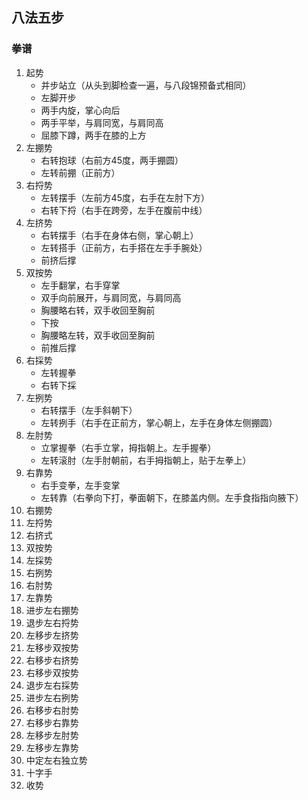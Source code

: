 ## 八法五步

### 拳谱
1. 起势     
   - 并步站立（从头到脚检查一遍，与八段锦预备式相同）
   - 左脚开步
   - 两手内旋，掌心向后
   - 两手平举，与肩同宽，与肩同高
   - 屈膝下蹲，两手在膝的上方
2. 左掤势     
   - 右转抱球（右前方45度，两手掤圆）
   - 左转前掤（正前方）
3. 右捋势   
   - 左转摆手（左前方45度，右手在左肘下方）
   - 右转下捋（右手在跨旁，左手在腹前中线）
4. 左挤势  
   - 右转摆手（右手在身体右侧，掌心朝上）
   - 左转搭手（正前方，右手搭在左手手腕处）
   - 前挤后撑
5. 双按势 
   - 左手翻掌，右手穿掌
   - 双手向前展开，与肩同宽，与肩同高
   - 胸腰略右转，双手收回至胸前
   - 下按
   - 胸腰略左转，双手收回至胸前
   - 前推后撑
6. 右採势  
   - 左转握拳
   - 右转下採
7. 左挒势
   - 右转摆手（左手斜朝下）
   - 左转挒手（右手在正前方，掌心朝上，左手在身体左侧掤圆）
8. 左肘势
   - 立掌握拳（右手立掌，拇指朝上。左手握拳）
   - 左转滚肘（左手肘朝前，右手拇指朝上，贴于左拳上）
9.  右靠势
    - 右手变拳，左手变掌
    - 左转靠（右拳向下打，拳面朝下，在膝盖内侧。左手食指指向腋下）
10. 右掤势
11. 左捋势 
12. 右挤式
13. 双按势
14. 左採势
15. 右挒势    
16. 右肘势
17. 左靠势
18. 进步左右掤势      
19. 退步左右捋势
20. 左移步左挤势       
21. 左移步双按势
22. 右移步右挤势       
23. 右移步双按势
24. 退步左右採势       
25. 进步左右挒势
26. 右移步右肘势       
27. 右移步右靠势
28. 左移步左肘势      
29. 左移步左靠势
30. 中定左右独立势   
31. 十字手  
32. 收势
